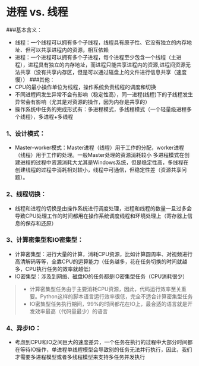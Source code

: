 # 进程 vs. 线程
###基本含义：
* 线程：一个线程可以拥有多个子线程，线程具有原子性、它没有独立的内存地址、但可以共享进程内的资源，相互依赖
* 进程：一个进程可以拥有多个子进程，每个进程至少包含一个线程（主进程），进程具有独立的内存地址，而进程只能共享进程内的资源,进程间资源无法共享（没有共享内存区，但是可以通过磁盘上的文件进行信息共享（速度慢））
###其他：	
* CPU的最小操作单位为线程，操作系统负责线程的调度和切换
* 不同进程间发生异常不会有影响（稳定性高），同一进程(线程)下的子线程发生异常会有影响（尤其是对资源的操作，因为内存是共享的）
* 操作系统中任务的完成形式有：多进程模式，多线程模式（一个轻量级进程多个线程），多进程+多线程
### 1、设计模式：
* Master-worker模式：Master进程（线程）用于工作的分配，worker进程（线程）用于工作的处理。一般Master处理的资源消耗较小
多进程模式在创建进程的过程中资源消耗大尤其是Windows系统，但是稳定性高，多线程在创建线程的过程中消耗相对较小，线程中可通信，但稳定性差（资源共享问题）。
### 2、线程切换：
* 线程和进程的切换是由操作系统进行调度处理，进程和线程的数量一旦过多会导致CPU处理工作的时间都用在操作系统调度线程和环境处理上（寄存器上信息的保存和还原）
### 3、计算密集型和IO密集型：
* 计算密集型：进行大量的计算，消耗CPU资源，比如计算圆周率、对视频进行高清解码等等，全靠CPU的运算能力（任务越多，花在任务切换的时间就越多，CPU执行任务的效率就越低）
* IO密集型：涉及到网络、磁盘IO的任务都是IO密集型任务（CPU消耗很少）
> * 计算密集型任务由于主要消耗CPU资源，因此，代码运行效率至关重要。Python这样的脚本语言运行效率很低，完全不适合计算密集型任务
> * IO密集型任务执行期间，99%的时间都花在IO上，最合适的语言就是开发效率最高（代码量最少）的语言
### 4、异步IO：
* 考虑到CPU和IO之间巨大的速度差异，一个任务在执行的过程中大部分时间都在等待IO操作，单进程单线程模型会导致别的任务无法并行执行，因此，我们才需要多进程模型或者多线程模型来支持多任务并发执行